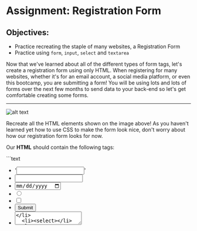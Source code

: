 <h1>Assignment: Registration Form</h1>

<h2>Objectives:</h2>
<ul>
  <li>Practice recreating the staple of many websites, a Registration Form</li>
  <li>Practice using <code>form</code>, <code>input</code>, <code>select</code> and <code>textarea</code></li>
</ul>
<p>
Now that we've learned about all of the different types of form tags, let's create a registration form using only HTML. When registering for many websites, whether it's for an email account, a social media platform, or even this bootcamp, you are submitting a form! You will be using lots and lots of forms over the next few months to send data to your back-end so let's get comfortable creating some forms.
</p>

<hr>

![alt text](https://github.com/alirabah93/Coding-Dojo/blob/master/WEB-FUNDAMENTALS/html/Registration-From/wireframe.jpg?raw=true)

<p>
Recreate all the HTML elements shown on the image above! As you haven't learned yet how to use CSS to make the form look nice, don't worry about how our registration form looks for now.
</p>

<p>Our <strong>HTML</strong> should contain the following tags:</p>
```text
<ul>
  <li>'<input type="text">'</li>
  <li><input type="password"></li>
  <li><input type="date"></li>
  <li><input type="radio"></li>
  <li><input type="checkbox"></li>
  <li><input type="submit"></li>
  <li><textarea></li>
  <li><select></li>
</ul>
```
<div align="center">
<img src="https://github.com/alirabah93/Coding-Dojo/blob/master/WEB-FUNDAMENTALS/html/Registration-From/tags.jpg" style="width: 30%" />
</div>

<p>
We'll get to use forms in one way or another in many later assignments during the bootcamp so don't feel the need to memorize all of the different form tags and attributes today. We can always come back to this chapter for reference!
</p>
<p>
  <strong>Important:</strong> don't worry too much about making the form look identical to the image. We will be learning about how exactly to do that tomorrow. For today, it's good enough that the form has all the inputs it needs.
</p>

